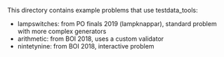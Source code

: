 This directory contains example problems that use testdata_tools:

* lampswitches: from PO finals 2019 (lampknappar), standard problem with more complex generators
* arithmetic: from BOI 2018, uses a custom validator
* nintetynine: from BOI 2018, interactive problem

